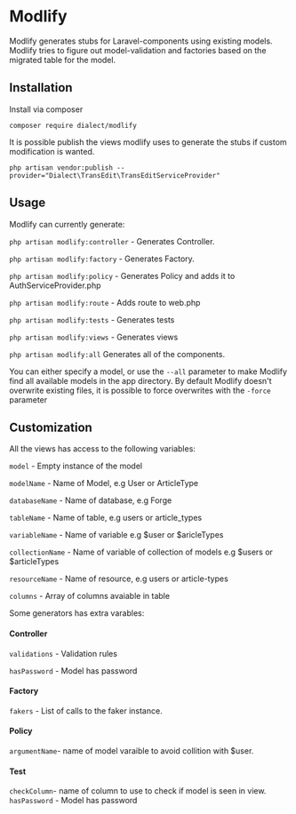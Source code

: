 # Modlify
Modlify generates stubs for Laravel-components using existing models. Modlify tries to figure out model-validation and factories based on the migrated table for the model.

## Installation

Install via composer

    composer require dialect/modlify

It is possible publish the views modlify uses to generate the stubs if custom modification is wanted.

    php artisan vendor:publish --provider="Dialect\TransEdit\TransEditServiceProvider"

## Usage

Modlify can currently generate:
    
``php artisan modlify:controller`` - Generates Controller.
    
``php artisan modlify:factory`` - Generates Factory.
    
``php artisan modlify:policy`` - Generates Policy and adds it to AuthServiceProvider.php
    
``php artisan modlify:route`` - Adds route to web.php
    
``php artisan modlify:tests`` - Generates tests
    
``php artisan modlify:views`` - Generates views
    
``php artisan modlify:all`` Generates all of the components.
    

You can either specify a model, or use the ``--all`` parameter to make Modlify find all available models in the app directory.
By default Modlify doesn't overwrite existing files, it is possible to force overwrites with the ``-force`` parameter

## Customization

All the views has access to the following variables:

``model`` - Empty instance of the model

``modelName`` - Name of Model, e.g User or ArticleType

``databaseName`` - Name of database, e.g Forge

``tableName`` - Name of table, e.g users or article_types

``variableName`` - Name of variable e.g $user or $aricleTypes

``collectionName`` - Name of variable of collection of models e.g $users or $articleTypes

``resourceName`` - Name of resource, e.g users or article-types

``columns`` - Array of columns avaiable in table

Some generators has extra varables:

#### Controller

``validations`` - Validation rules

``hasPassword`` - Model has password

#### Factory

``fakers`` - List of calls to the faker instance.

#### Policy

``argumentName``- name of model varaible to avoid collition with $user.

#### Test

``checkColumn``- name of column to use to check if model is seen in view.
``hasPassword`` - Model has password
